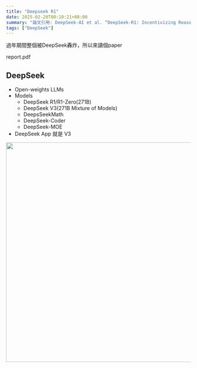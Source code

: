 ```yaml
---
title: "Deepseek R1"
date: 2025-02-20T00:10:21+08:00
summary: "論文引用: DeepSeek-AI et al. “DeepSeek-R1: Incentivizing Reasoning Capability in LLMs via Reinforcement Learning.” (2025)."
tags: ["DeepSeek"]
---
```



過年期間整個被DeepSeek轟炸，所以來讀個paper

report.pdf

## DeepSeek
- Open-weights LLMs
- Models
    - DeepSeek R1/R1-Zero(271B)
    - DeepSeek V3(271B Mixture of Models)
    - DeepsSeekMath
    - DeepSeek-Coder
    - DeepSeek-MOE
- DeepSeek App 就是 V3
<img src="deepseek_app.png" style="margin: auto; display: block;" width=600>


